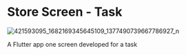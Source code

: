 # Store Screen - Task
![421593095_1682169345645109_1377490739667786927_n](https://github.com/AbanoubEzzat1/StoreTask/assets/95220222/abd5a999-2260-4e79-9813-961efc3f92ba)

A Flutter app one screen developed for a task
